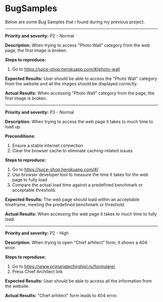 # BugSamples
Below are some Bug Samples that i found during my previous project.


------------------------------

**Priority and severity:**
P2 - Normal

**Description:** 
When trying to access "Photo Wall" category from the web page, the first image is broken.

**Steps to reproduce:**
1. Go to https://juice-shop.herokuapp.com/#/photo-wall

**Expected Results:**
User should be able to access the "Photo Wall" category from the website and all the images should be displayed correctly.

**Actual Results:**
When accessing "Photo Wall" category from the page, the first image is broken.


------------------------------

**Priority and severity:**
P3 - Normal

**Description:**
When trying to access the web page it takes to much time to load up.

**Preconditions:**
1. Ensure a stable internet connection
2. Clear the browser cache to eliminate caching-related issues

**Steps to reproduce:**
1. Go to https://juice-shop.herokuapp.com/#/
2. Use browser developer tool to measure the time it takes for the web page to fully load
3. Compare the actual load time against a predefined benchmark or acceptable threshold.

**Expected Results:**
The web page should load within an acceptable timeframe, meeting the predefined benchmark or threshold.

**Actual Results:**
When accessing the web page it takes to much time to fully load.


------------------------------
**Priority and severity:**
P2 - High

**Description:**
When trying to open "Chief arhitect" form, it shows a 404 error.

**Steps to reproduse:**
1. Go to https://www.primariatechirghiol.ro/formulare/
2. Press Chief Architect link

**Expected Results:**
User should be able to access all the information from the website.

**Actual Results:**
"Chief arhitect" form leads to 404 error.
